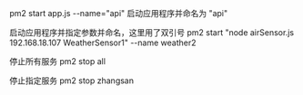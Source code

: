 pm2 start app.js --name="api"
启动应用程序并命名为 "api"

启动应用程序并指定参数并命名，这里用了双引号
pm2 start "node airSensor.js 192.168.18.107 WeatherSensor1" --name weather2

停止所有服务
pm2 stop all

停止指定服务
pm2 stop zhangsan
